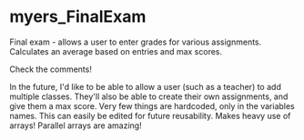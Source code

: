 # myers_FinalExam
Final exam - allows a user to enter grades for various assignments. Calculates an average based on entries and max scores. 

Check the comments!

In the future, I'd like to be able to allow a user (such as a teacher) to add multiple classes.
They'll also be able to create their own assignments, and give them a max score. 
Very few things are hardcoded, only in the variables names. This can easily be edited for future reusability. 
Makes heavy use of arrays! Parallel arrays are amazing!
